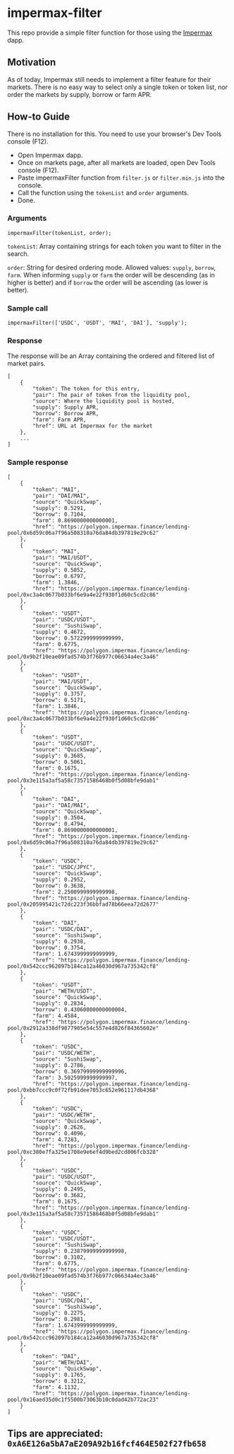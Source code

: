# impermax-filter

This repo provide a simple filter function for those using the [Impermax](https://www.impermax.finance/) dapp.

## Motivation

As of today, Impermax still needs to implement a filter feature for their markets. There is no easy way to select only a single token or token list, nor order the markets by supply, borrow or farm APR.

## How-to Guide

There is no installation for this. You need to use your browser's Dev Tools console (F12).

* Open Impermax dapp.
* Once on markets page, after all markets are loaded, open Dev Tools console (F12).
* Paste impermaxFilter function from ```filter.js``` or ```filter.min.js``` into the console.
* Call the function using the ```tokenList``` and ```order``` arguments.
* Done.

### Arguments

```
impermaxFilter(tokenList, order);
```

```tokenList```: Array containing strings for each token you want to filter in the search.

```order```: String for desired ordering mode. Allowed values: ```supply```, ```borrow```, ```farm```. When informing ```supply``` or ```farm``` the order will be descending (as in higher is better) and if ```borrow``` the order will be ascending (as lower is better).


### Sample call

```
impermaxFilter(['USDC', 'USDT', 'MAI', 'DAI'], 'supply');
```

### Response

The response will be an Array containing the ordered and filtered list of market pairs.

```
[
    {
        "token": The token for this entry,
        "pair": The pair of token from the liquidity pool,
        "source": Where the liquidity pool is hosted,
        "supply": Supply APR,
        "borrow": Borrow APR,
        "farm": Farm APR,
        "href": URL at Impermax for the market
    },
    ...
]
```

### Sample response

```
[
    {
        "token": "MAI",
        "pair": "DAI/MAI",
        "source": "QuickSwap",
        "supply": 0.5291,
        "borrow": 0.7104,
        "farm": 0.8690000000000001,
        "href": "https://polygon.impermax.finance/lending-pool/0x6d59c06a7f96a508310a76da84db397819e29c62"
    },
    {
        "token": "MAI",
        "pair": "MAI/USDT",
        "source": "QuickSwap",
        "supply": 0.5052,
        "borrow": 0.6797,
        "farm": 1.3846,
        "href": "https://polygon.impermax.finance/lending-pool/0xc3a4c0677b033bf6e9a4e22f930f1d60c5cd2c86"
    },
    {
        "token": "USDT",
        "pair": "USDC/USDT",
        "source": "SushiSwap",
        "supply": 0.4672,
        "borrow": 0.5722999999999999,
        "farm": 0.6775,
        "href": "https://polygon.impermax.finance/lending-pool/0x9b2f10eae09fad574b3f76b977c06634a4ec3a46"
    },
    {
        "token": "USDT",
        "pair": "MAI/USDT",
        "source": "QuickSwap",
        "supply": 0.3757,
        "borrow": 0.5171,
        "farm": 1.3846,
        "href": "https://polygon.impermax.finance/lending-pool/0xc3a4c0677b033bf6e9a4e22f930f1d60c5cd2c86"
    },
    {
        "token": "USDT",
        "pair": "USDC/USDT",
        "source": "QuickSwap",
        "supply": 0.3685,
        "borrow": 0.5061,
        "farm": 0.1675,
        "href": "https://polygon.impermax.finance/lending-pool/0x3e115a3af5a58c73571586468b0f5d08bfe9dab1"
    },
    {
        "token": "DAI",
        "pair": "DAI/MAI",
        "source": "QuickSwap",
        "supply": 0.3504,
        "borrow": 0.4794,
        "farm": 0.8690000000000001,
        "href": "https://polygon.impermax.finance/lending-pool/0x6d59c06a7f96a508310a76da84db397819e29c62"
    },
    {
        "token": "USDC",
        "pair": "USDC/JPYC",
        "source": "QuickSwap",
        "supply": 0.2952,
        "borrow": 0.3638,
        "farm": 2.2500999999999998,
        "href": "https://polygon.impermax.finance/lending-pool/0x205995421c72dc223f36bbfad78b66eea72d2677"
    },
    {
        "token": "DAI",
        "pair": "USDC/DAI",
        "source": "SushiSwap",
        "supply": 0.2938,
        "borrow": 0.3754,
        "farm": 1.6743999999999999,
        "href": "https://polygon.impermax.finance/lending-pool/0x542ccc962097b184ca12a46030d967a735342cf8"
    },
    {
        "token": "USDT",
        "pair": "WETH/USDT",
        "source": "QuickSwap",
        "supply": 0.2834,
        "borrow": 0.43060000000000004,
        "farm": 4.4584,
        "href": "https://polygon.impermax.finance/lending-pool/0x2912a338df9877905e54c557e4d826f84365602e"
    },
    {
        "token": "USDC",
        "pair": "USDC/WETH",
        "source": "SushiSwap",
        "supply": 0.2786,
        "borrow": 0.36979999999999996,
        "farm": 3.5025999999999997,
        "href": "https://polygon.impermax.finance/lending-pool/0xbb7ccc9c0f72fb91dee7053c652e961117db4368"
    },
    {
        "token": "USDC",
        "pair": "USDC/WETH",
        "source": "QuickSwap",
        "supply": 0.2626,
        "borrow": 0.4096,
        "farm": 4.7283,
        "href": "https://polygon.impermax.finance/lending-pool/0xc380e7fa325e1708e9e6ef4d9bed2cd806fcb328"
    },
    {
        "token": "USDC",
        "pair": "USDC/USDT",
        "source": "QuickSwap",
        "supply": 0.2495,
        "borrow": 0.3682,
        "farm": 0.1675,
        "href": "https://polygon.impermax.finance/lending-pool/0x3e115a3af5a58c73571586468b0f5d08bfe9dab1"
    },
    {
        "token": "USDC",
        "pair": "USDC/USDT",
        "source": "SushiSwap",
        "supply": 0.23879999999999998,
        "borrow": 0.3102,
        "farm": 0.6775,
        "href": "https://polygon.impermax.finance/lending-pool/0x9b2f10eae09fad574b3f76b977c06634a4ec3a46"
    },
    {
        "token": "USDC",
        "pair": "USDC/DAI",
        "source": "SushiSwap",
        "supply": 0.2275,
        "borrow": 0.2981,
        "farm": 1.6743999999999999,
        "href": "https://polygon.impermax.finance/lending-pool/0x542ccc962097b184ca12a46030d967a735342cf8"
    },
    {
        "token": "DAI",
        "pair": "WETH/DAI",
        "source": "QuickSwap",
        "supply": 0.1765,
        "borrow": 0.3212,
        "farm": 4.1132,
        "href": "https://polygon.impermax.finance/lending-pool/0x16aed35d0c1f5500b73063b10c0dad42b772ac23"
    }
]
```


## Tips are appreciated: ```0xA6E126a5bA7aE209A92b16fcf464E502f27fb658```
